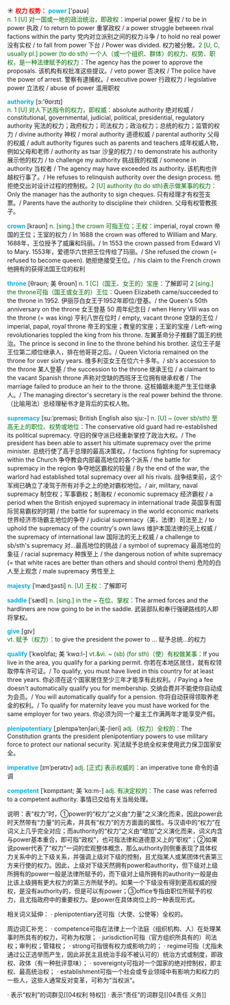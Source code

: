 ☀ <font color="red">**权力 权势：**</font>
<font color="sky blue">**power**</font> ['paʊə]  
<font color="rgb(227, 108, 9)">n. 1 [U] 对一国或一地的政治统治，即政权：</font>imperial power 皇权 / to be in power 执政 / to return to power 重掌政权 / a power struggle between rival factions within the party 党内对立派别之间的权力斗争 / to hold no real power 没有实权 / to fall from power 下台 / Power was divided. 权力被分散。<font color="rgb(227, 108, 9)">2 [U, C, usually pl.] power (to do sth) 一个人（或一个组织、群体）的权力、权势、职权，是一种法律赋予的权力：</font>The agency has the power to approve the proposals. 该机构有权批准这些提议。/ veto power 否决权 / The police have the power of arrest. 警察有逮捕权。/ executive power 行政权力 / legislative power 立法权 / abuse of power 滥用职权

<font color="sky blue">**authority**</font> [ɔ:'θɒrɪtɪ]  
<font color="rgb(227, 108, 9)">n. 1 [U] 对人下达指令的权力，即权威：</font>absolute authority 绝对权威 / constitutional, governmental, judicial, political, presidential, regulatory authority 宪法的权力；政府权力；司法权力；政治权力；总统的权力；监管的权力 / divine authority 神权 / moral authority 道德权威 / parental authority 父母的权威 / adult authority figures such as parents and teachers 成年权威人物，例如父母和老师 / authority as tsar 沙皇的权力 / to demonstrate his authority 展示他的权力 / to challenge my authority 挑战我的权威 / someone in authority 当权者 / The agency may have exceeded its authority. 该机构也许越权行事了。/ He refuses to relinquish authority over the design process. 他拒绝交出对设计过程的控制权。<font color="rgb(227, 108, 9)">2 [U] authority (to do sth)表示做某事的权力：</font>Only the manager has the authority to sign cheques. 只有经理才有权签支票。/ Parents have the authority to discipline their children. 父母有权管教孩子。
                 
<font color="sky blue">**crown**</font> [kraʊn]
<font color="rgb(227, 108, 9)">n. [sing.] the crown 可指王位；王权：</font>imperial, royal crown 帝国的王位；王室的权力 / In 1688 the crown was offered to William and Mary. 1688年，王位授予了威廉和玛丽。/ In 1553 the crown passed from Edward VI to Mary. 1553年，爱德华六世把王位传给了玛丽。/ She refused the crown (= refused to become queen). 她拒绝接受王位。/ his claim to the French crown 他拥有的获得法国王位的权利
           
<font color="sky blue">**throne**</font> [θrəʊn; 美 θroʊn]
<font color="rgb(227, 108, 9)">n. 1 [C]（国王、女王的）宝座：</font>了解即可 <font color="rgb(227, 108, 9)">2 [sing.] the throne可指（国王或女王的）王位：</font>Queen Elizabeth came/succeeded to the throne in 1952. 伊丽莎白女王于1952年即位/登基。/ the Queen's 50th anniversary on the throne 女王登基 50 周年纪念日 / when Henry VIII was on the throne (= was king) 亨利八世在位时 / empty, vacant throne 空缺的王位 / imperial, papal, royal throne 帝王的宝座；教皇的宝座；王室的宝座 / Left-wing revolutionaries toppled the king from his throne. 左翼革命分子推翻了国王的统治。The prince is second in line to the throne behind his brother. 这位王子是王位第二顺位继承人，排在他哥哥之后。/ Queen Victoria remained on the throne for over sixty years. 维多利亚女王在位六十多年。/ sb's accession to the throne 某人登基 / the succession to the throne 继承王位 / a claimant to the vacant Spanish throne 声称对空缺的西班牙王位拥有继承权者 / The marriage failed to produce an heir to the throne. 这桩婚姻未能产生王位继承人。/ The managing director's secretary is the real power behind the throne.（比喻用法）总经理秘书才是背后的实权人物。

<font color="sky blue">**supremacy**</font> [su:ˈpreməsi; British English also sju:-]
<font color="rgb(227, 108, 9)">n. [U] ~ (over sb/sth) 至高无上的职位、权势或地位：</font>The conservative old guard had re-established its political supremacy. 守旧的保守派已经重新掌控了政治大权。/ The president has been able to assert his ultimate supremacy over the prime minister. 总统行使了高于总理的最高决策权。/ factions fighting for supremacy within the Church 争夺教会内部最高地位的各个派系 / the battle for supremacy in the region 争夺地区霸权的较量 / By the end of the war, the warlord had established total supremacy over all his rivals. 战争结束前，这个军阀已确立了凌驾于所有对手之上的绝对霸权地位。/ air, military, naval supremacy 制空权；军事霸权；制海权 / economic supremacy 经济霸权 / a period when the British enjoyed supremacy in international trade 英国享有国际贸易霸权的时期 / the battle for supremacy in the world economic markets 世界经济市场霸主地位的争夺 / judicial supremacy（美，法律）司法至上 / to uphold the supremacy of the country's own laws 维护本国法律的无上权威 / the supremacy of international law 国际法的无上权威 / a challenge to sb/sth's supremacy 对…最高地位的挑战 / a symbol of supremacy 最高地位的象征 / racial supremacy 种族至上 / the dangerous notion of white supremacy (= that white races are better than others and should control them) 危险的白人至上观念 / male supremacy 男性至上
           
<font color="sky blue">**majesty**</font> [ˈmædʒəsti]
<font color="rgb(227, 108, 9)">n. [U] 王权：</font>了解即可           

<font color="sky blue">**saddle**</font> [ˈsædl]
<font color="rgb(227, 108, 9)">n. [sing.] in the ~ 在位、掌权：</font>The armed forces and the hardliners are now going to be in the saddle. 武装部队和奉行强硬路线的人即将掌权。

<font color="sky blue">**give**</font> [ɡɪv]  
<font color="rgb(227, 108, 9)">vt. 赋予（权力）：</font>to give the president the power to … 赋予总统…的权力
                      
<font color="sky blue">**qualify**</font> [ˈkwɒlɪfaɪ; 美 ˈkwɑ:l-]
<font color="rgb(227, 108, 9)">vt.&vi. ~ (sb) (for sth)（使）有权做某事：</font>If you live in the area, you qualify for a parking permit. 你若在本地区居住，就有权领取停车许可证。/ To qualify, you must have lived in this country for at least three years. 你必须在这个国家居住至少三年才能享有此权利。/ Paying a fee doesn't automatically qualify you for membership. 交纳会费并不能使你自动成为会员。/ You will automatically qualify for a pension. 你将自动获得领取养老金的权利。/ To qualify for maternity leave you must have worked for the same employer for two years. 你必须为同一个雇主工作满两年才能享受产假。

<font color="sky blue">**plenipotentiary**</font> [ˌplenɪpəˈtenʃəri;美-ʃieri]
<font color="rgb(227, 108, 9)">adj.（权力）全权的：</font>The Constitution grants the president plenipotentiary powers to use military force to protect our national security. 宪法赋予总统全权来使用武力保卫国家安全。
           
<font color="sky blue">**imperative**</font> [ɪmˈperətɪv]
<font color="rgb(227, 108, 9)">adj. [正式] 表示权威的：</font>an imperative tone 命令的语调
           
<font color="sky blue">**competent**</font> [ˈkɒmpɪtənt; 美 ˈkɑ:m-]
<font color="rgb(227, 108, 9)">adj. 有决定权的：</font>The case was referred to a competent authority. 事情已交给有关当局处理。

说明：表“权力”时，①power的“权力”之义由“力量”之义演化而来，因此power此时天然带有“力量”的元素，并具有“权力”的方方面面的属性。与汉语中的“权力”在词义上几乎完全对应；而authority的“权力”之义由“增加”之义演化而来，词义内含与power基本重合，即可指“政权”，也可指法律和道德意义上的“职权”；②如果说power代表了“权力”一词的宏观整体概念，那么authority则侧重表现了具体权力关系中的上下级关系，并强调上级对下级的控制，且尤指某人或某团体代表第三方来行使的权力。因此，上级对下级天然拥有power和authority，但下级对上级所拥有的power一般是法律所赋予的，而下级对上级所拥有的authority一般是由比该上级拥有更大权力的第三方所赋予的。如果一个下级没有得到更高权威的授权，是没有authority的，但是可以有power；③office专指由职位所赋予的权力，且尤指政府中的重要权力。是power在具体岗位上的一种表现形式。

相关词义延伸：
· plenipotentiary还可指（大使、公使等）全权的。

周边词汇补充：
· competence可指在法律上一个法庭（组织机构、人）在处理某事时所具有的权力，可称为权限；
· jurisdiction可指（官方组织所具有的）司法权；审判权；管辖权；
· strong可指很有权力或影响力的；
· regime可指（尤指未通过公正选举而产生，因此非民主且统治手段不被认可的）统治方式或制度，即政权、政体（有一种批评意味）；
· sovereignty可指对一个国家的绝对控制权，即主权、最高统治权；
· establishment可指一个社会或专业领域中有影响力和权力的一些人，这些人通常反对变革，可称为“当权派”。

· 表示“权利”的词群见[[04权利 特权]]
· 表示“责任”的词群见[[04责任 义务]]
